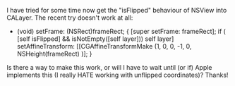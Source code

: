 I have tried for some time now get the "isFlipped" behaviour of NSView into CALayer.
The recent try doesn't work at all:

    
- (void) setFrame: (NSRect)frameRect;
{
	[super setFrame: frameRect];
	if ( [self isFlipped] && isNotEmpty([self layer]))
		self layer] setAffineTransform: 
			[[CGAffineTransformMake (1, 0, 0, -1, 0, NSHeight(frameRect) )];
} 

 
Is there a way to make this work, or will I have to wait until (or if) Apple implements this
 (I really HATE working with unflipped coordinates)? Thanks!
